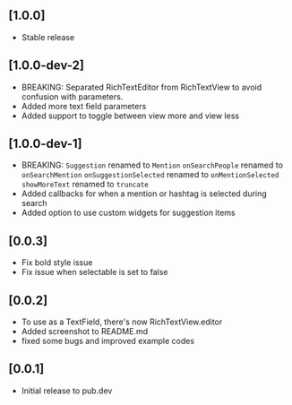 ## [1.0.0]
* Stable release
## [1.0.0-dev-2]

* BREAKING: Separated RichTextEditor from RichTextView to avoid confusion with parameters.
* Added more text field parameters
* Added support to toggle between view more and view less

## [1.0.0-dev-1]

* BREAKING: ```Suggestion``` renamed to ```Mention```
            ```onSearchPeople``` renamed to ```onSearchMention```
            ```onSuggestionSelected``` renamed to ```onMentionSelected```
            ```showMoreText``` renamed to ```truncate```
* Added callbacks for when a mention or hashtag is selected during search
* Added option to use custom widgets for suggestion items 

## [0.0.3]
*  Fix bold style issue
*  Fix issue when selectable is set to false

## [0.0.2]

* To use as a TextField, there's now RichTextView.editor
* Added screenshot to README.md 
* fixed some bugs and improved example codes

## [0.0.1]

* Initial release to pub.dev
